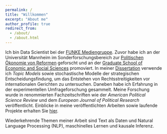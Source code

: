 ```yaml
---
permalink: /
title: "Willkommen"
excerpt: "About me"
author_profile: true
redirect_from: 
  - /about/
  - /about.html
---
```


Ich bin Data Scientist bei der [FUNKE Mediengruppe](https://www.funkemedien.de/de/). Zuvor habe ich an der Universität Mannheim im  Sonderforschungsbereich zur [Politischen Ökonomie von Reformen](https://www.uni-mannheim.de/reforms/) geforscht und an der [Graduate School of Economic and Social Sciences](https://www.uni-mannheim.de/gess/) promoviert. In meiner [Dissertation](https://madoc.bib.uni-mannheim.de/63025/) verwende ich _Topic Models_ sowie stochastische Modelle der strategischen Entscheidungsfindung, um das Entstehen von Rechtsstreitigkeiten vor internationalen Gerichten zu untersuchen. Daneben habe ich Erfahrung in der experimentellen Umfrageforschung gesammelt. Meine Forschung wurde in renommierten Fachzeitschriften wie der _American Political Science Review_ und dem _European Journal of Political Research_ veröffentlicht. Einblicke in meine veröffentlichten Arbeiten sowie laufende Projekte erhalten Sie [hier](https://davidhilpert.github.io/portfolio/). 

Wiederkehrende Themen meiner Arbeit sind Text als Daten und Natural Language Processing (NLP), maschinelles Lernen und kausale Inferenz.